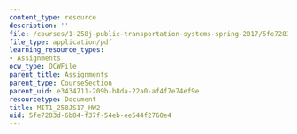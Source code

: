 ```yaml
---
content_type: resource
description: ''
file: /courses/1-258j-public-transportation-systems-spring-2017/5fe7283d6b84f37f54ebee544f2760e4_MIT1_258JS17_HW2.pdf
file_type: application/pdf
learning_resource_types:
- Assignments
ocw_type: OCWFile
parent_title: Assignments
parent_type: CourseSection
parent_uid: e3434711-209b-b8da-22a0-af4f7e74ef9e
resourcetype: Document
title: MIT1_258JS17_HW2
uid: 5fe7283d-6b84-f37f-54eb-ee544f2760e4
---
```

